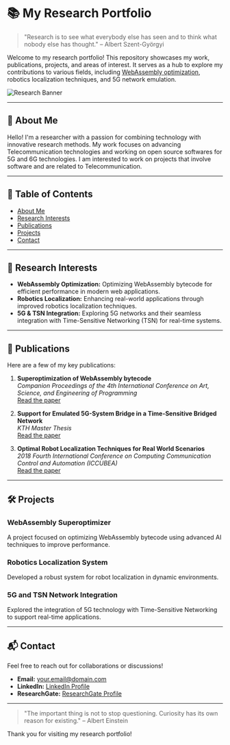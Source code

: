 # 📚 My Research Portfolio

> "Research is to see what everybody else has seen and to think what nobody else has thought." – Albert Szent-Györgyi

Welcome to my research portfolio! This repository showcases my work, publications, projects, and areas of interest. It serves as a hub to explore my contributions to various fields, including [WebAssembly optimization](https://dl.acm.org/doi/abs/10.1145/3397537.3397567), robotics localization techniques, and 5G network emulation.

![Research Banner](https://via.placeholder.com/1000x300.png?text=Research+Portfolio) <!-- Replace with a relevant image link -->

---

## 📝 About Me

Hello! I'm a researcher with a passion for combining technology with innovative research methods. My work focuses on advancing Telecommunication technologies and working on open source softwares for 5G and 6G technologies. I am interested to work on projects that involve software and are related to Telecommunication.

---

## 📑 Table of Contents

- [About Me](#about-me)
- [Research Interests](#research-interests)
- [Publications](#publications)
- [Projects](#projects)
- [Contact](#contact)

---

## 🌟 Research Interests

- **WebAssembly Optimization:** Optimizing WebAssembly bytecode for efficient performance in modern web applications.
- **Robotics Localization:** Enhancing real-world applications through improved robotics localization techniques.
- **5G & TSN Integration:** Exploring 5G networks and their seamless integration with Time-Sensitive Networking (TSN) for real-time systems.

---

## 📄 Publications

Here are a few of my key publications:

1. **Superoptimization of WebAssembly bytecode**  
   *Companion Proceedings of the 4th International Conference on Art, Science, and Engineering of Programming*  
   [Read the paper](https://dl.acm.org/doi/abs/10.1145/3397537.3397567)

2. **Support for Emulated 5G-System Bridge in a Time-Sensitive Bridged Network**  
   *KTH Master Thesis*  
   [Read the paper](https://www.diva-portal.org/smash/record.jsf?pid=diva2%3A1479446&dswid=3429)

3. **Optimal Robot Localization Techniques for Real World Scenarios**  
   *2018 Fourth International Conference on Computing Communication Control and Automation (ICCUBEA)*  
   [Read the paper](https://ieeexplore.ieee.org/abstract/document/8697798/)

---

## 🛠️ Projects

### WebAssembly Superoptimizer
A project focused on optimizing WebAssembly bytecode using advanced AI techniques to improve performance.

### Robotics Localization System
Developed a robust system for robot localization in dynamic environments.

### 5G and TSN Network Integration
Explored the integration of 5G technology with Time-Sensitive Networking to support real-time applications.

---

## 📬 Contact

Feel free to reach out for collaborations or discussions!

- **Email:** [your.email@domain.com](mailto:your.email@domain.com)
- **LinkedIn:** [LinkedIn Profile](https://www.linkedin.com/in/yourprofile)
- **ResearchGate:** [ResearchGate Profile](https://www.researchgate.net/profile/Your_Profile)

---

> "The important thing is not to stop questioning. Curiosity has its own reason for existing." – Albert Einstein

Thank you for visiting my research portfolio!

